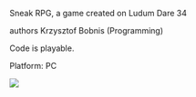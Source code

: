 Sneak RPG, a game created on Ludum Dare 34

authors
Krzysztof Bobnis (Programming)

Code is playable.

Platform: PC

![](docs/2015.12.13.gif)

